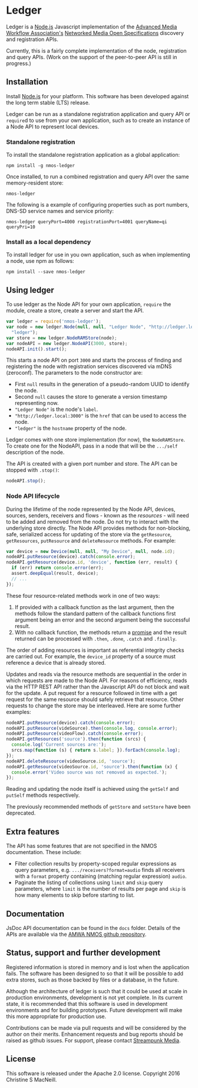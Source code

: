 # Ledger

Ledger is a [Node.js](http://nodejs.org/) Javascript implementation of the [Advanced Media Workflow Association's](http://www.amwa.tv/) [Networked Media Open Specifications](http://github.com/AMWA-TV/nmos) discovery and registration APIs.

Currently, this is a fairly complete implementation of the node, registration and query APIs. (Work on the support of the peer-to-peer API is still in progress.)

## Installation

Install [Node.js](http://nodejs.org/) for your platform. This software has been developed against the long term stable (LTS) release.

Ledger can be run as a standalone registration application and query API or `require`d to use from your own application, such as to create an instance of a Node API to represent local devices.

### Standalone registration

To install the standalone registration application as a global application:

    npm install -g nmos-ledger

Once installed, to run a combined registration and query API over the same memory-resident store:

    nmos-ledger

The following is a example of configuring properties such as port numbers, DNS-SD service names and service priority:

    nmos-ledger queryPort=4000 registrationPort=4001 queryName=qi queryPri=10

### Install as a local dependency

To install ledger for use in you own application, such as when implementing a node, use npm as follows:

    npm install --save nmos-ledger

## Using ledger

To use ledger as the Node API for your own application, `require` the module, create a store, create a server and start the API.

```javascript
var ledger = require('nmos-ledger');
var node = new ledger.Node(null, null, "Ledger Node", "http://ledger.local:3000",
  "ledger");
var store = new ledger.NodeRAMStore(node);
var nodeAPI = new ledger.NodeAPI(3000, store);
nodeAPI.init().start();
```

This starts a node API on port `3000` and starts the process of finding and registering the node with registration services discovered via mDNS (zeroconf). The parameters to the node constructor are:

* First `null` results in the generation of a pseudo-random UUID to identify the node.
* Second `null` causes the store to generate a version timestamp representing now.
* `"Ledger Node"` is the node's `label`.
* `"http://ledger.local:3000"` is the `href` that can be used to access the node.
* `"ledger"` is the `hostname` property of the node.

Ledger comes with one store implementation (for now), the `NodeRAMStore`. To create one for the NodeAPI, pass in a node that will be the `.../self` description of the node.

The API is created with a given port number and store. The API can be stopped with `.stop()`:

```javascript
nodeAPI.stop();
```

### Node API lifecycle

During the lifetime of the node represented by the Node API, devices, sources, senders, receivers and flows - known as the _resources_ - will need to be added and removed from the node. Do not try to interact with the underlying store directly. The Node API provides methods for non-blocking, safe, serialized access for updating of the store via the `getResource`, `getResources`, `putResource` and `deleteResource` methods. For example:


```javascript
var device = new Device(null, null, "My Device", null, node.id);
nodeAPI.putResource(device).catch(console.error);
nodeAPI.getResource(device.id, 'device', function (err, result) {
  if (err) return console.error(err);
  assert.deepEqual(result, device);
  // ...
});
```

These four resource-related methods work in one of two ways:

1. If provided with a callback function as the last argument, then the methods follow the standard pattern of the callback functions first argument being an error and the second argument being the successful result.
2. With no callback function, the methods return a [promise](https://www.promisejs.org/) and the result returned can be processed with `.then`, `.done`, `.catch` and `.finally`.

The order of adding resources is important as referential integrity checks are carried out. For example, the `device_id` property of a source must reference a device that is already stored.

Updates and reads via the resource methods are sequential in the order in which requests are made to the Node API. For reasons of efficiency, reads via the HTTP REST API rather than the Javascript API do not block and wait for the update. A put request for a resource followed in time with a get request for the same resource should safely retrieve that resource. Other requests to change the store may be interleaved. Here are some further examples:

```javascript
nodeAPI.putResource(device).catch(console.error);
nodeAPI.putResource(videSource).then(console.log, console.error);
nodeAPI.putResource(videoFlow).catch(console.error);
nodeAPI.getResources('source').then(function (srcs) {
  console.log('Current sources are:');
  srcs.map(function (s) { return s.label; }).forEach(console.log);
});
nodeAPI.deleteResource(videoSource.id, 'source');
nodeAPI.getResource(videoSource.id, 'source').then(function (x) {
  console.error('Video source was not removed as expected.');
});
```

Reading and updating the node itself is achieved using the `getSelf` and `putSelf` methods respectively.

The previously recommended methods of `getStore` and `setStore` have been deprecated.

## Extra features

The API has some features that are not specified in the NMOS documentation. These include:

* Filter collection results by property-scoped regular expressions as query parameters, e.g. `.../receivers?format=audio` finds all receivers with a `format` property containing (matching regular expression) `audio`.
* Paginate the listing of collections using `limit` and `skip` query parameters, where `limit` is the number of results per page and `skip` is how many elements to skip before starting to list.

## Documentation

JsDoc API documentation can be found in the `docs` folder. Details of the APIs are available via the [AMWA NMOS github repository](http://github.com/AMWA-TV/nmos).

## Status, support and further development

Registered information is stored in memory and is lost when the application fails. The software has been designed to so that it will be possible to add extra stores, such as those backed by files or a database, in the future.

Although the architecture of ledger is such that it could be used at scale in production environments, development is not yet complete. In its current state, it is recommended that this software is used in development environments and for building prototypes. Future development will make this more appropriate for production use.

Contributions can be made via pull requests and will be considered by the author on their merits. Enhancement requests and bug reports should be raised as github issues. For support, please contact [Streampunk Media](http://www.streampunk.media/).

## License

This software is released under the Apache 2.0 license. Copyright 2016 Christine S MacNeill.
